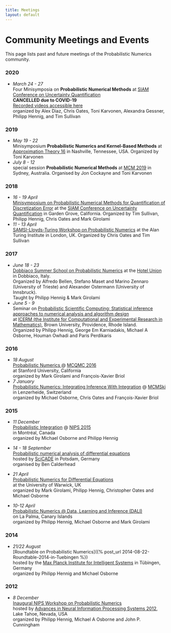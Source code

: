 ```yaml
---
title: Meetings
layout: default
---
```


<h1>Community Meetings and Events</h1>

This page lists past and future meetings of the Probabilistic Numerics
community.

### 2020
* *March 24 - 27*  
  Four Minisymposia on **Probabilistic Numerical Methods** at [SIAM Conference on Uncertainty Quantification](https://siam-uq20.ma.tum.de/)  
  **CANCELLED due to COVID-19**  
  [Recorded videos accessible here]({{site.baseurl}}/meetings/SIAMUQ2020)  
  organized by Alex Diaz, Chris Oates, Toni Karvonen, Alexandra Gessner, Philipp Hennig, and Tim Sullivan  
  
### 2019
* *May 19 - 22*  
  Minisymposium **Probabilistic Numerics and Kernel-Based Methods** at [Approximation Theory 16](https://my.vanderbilt.edu/at16/) in Nashville, Tennessee, USA. Organized by Toni Karvonen
* *July 8 - 12*  
  special session **Probabilistic Numerical Methods** at [MCM 2019](http://www.mcm2019.unsw.edu.au/) in Sydney, Australia. Organised by Jon Cockayne and Toni Karvonen

### 2018
* *16 - 19 April*  
  [Minisymposium on Probabilistic Numerical Methods for Quantification of Discretization Error](http://meetings.siam.org/sess/dsp_programsess.cfm?SESSIONCODE=63606) at the [SIAM Conference on Uncertainty Quantification](https://www.siam.org/meetings/uq18/) in Garden Grove, California.
  Organized by Tim Sullivan, Philipp Hennig, Chris Oates and Mark Girolami
* *11 - 13 April*  
  [SAMSI-Lloyds-Turing Workshop on Probabilistic Numerics](https://prob-num.github.io) at the Alan Turing Institute in London, UK.
  Organized by Chris Oates and Tim Sullivan

### 2017
* *June 18 - 23*  
  [Dobbiaco Summer School on Probabilistic Numerics](http://www.dmi.units.it/dobbiaco/)
  at the [Hotel Union](http://hotelunion.it) in Dobbiaco, Italy.  
  Organized by Alfredo Bellen, Stefano Maset and Marino Zennaro (University of Trieste) and Alexander Ostermann (University of Innsbruck).  
  Taught by Philipp Hennig & Mark Girolami
* *June 5 - 9*  
  Seminar on [Probabilistic Scientific Computing: Statistical inference approaches to numerical analysis and algorithm design](https://icerm.brown.edu/topical_workshops/tw17-4-psc/)  
  at [ICERM (the Institute for Computational and Experimental Research in Mathematics)](https://icerm.brown.edu/home/), Brown University, Providence, Rhode Island.  
  Organized by Philipp Hennig, George Em Karniadakis, Michael A Osborne, Houman Owhadi and Paris Perdikaris

### 2016
* *18 August*  
  [Probabilistic Numerics ]({{site.baseurl}}/meetings/MCQMC2016) @
  [MCQMC 2016](http://mcqmc2016.stanford.edu)  
  at Stanford University, California  
  organized by Mark Girolami and François-Xavier Briol
* *7 January*  
  [Probabilistic Numerics: Integrating Inference With Integration]({{site.baseurl}}/meetings/MCMSki2016) @  [MCMSki](http://www.pages.drexel.edu/~mwl25/mcmskiV/index.html)  
  in Lenzerheide, Switzerland  
  organized by Michael Osborne, Chris Oates and François-Xavier Briol


### 2015
* *11 December*  
  [Probabilistic Integration]({{site.baseurl}}/meetings/NIPS2015) @  [NIPS 2015](https://nips.cc/Conferences/2015)  
  in Montréal, Canada  
  organized by Michael Osborne and Philipp Hennig

* *14 - 18 September*  
[Probabilistic numerical analysis of differential equations](http://scicade2015.math.uni-potsdam.de/scicade2015/minisymposiadetails.html#MS22)  
hosted by [SciCADE](http://scicade2015.math.uni-potsdam.de/scicade2015/index.html) in Potsdam, Germany  
organised by Ben Calderhead

* *21 April*  
  [Probabilistic Numerics for Differential Equations](http://www2.warwick.ac.uk/fac/sci/statistics/crism/workshops/probnumerics)  
  at the University of Warwick, UK  
  organized by Mark Girolami, Philipp Hennig, Christopher Oates and Michael Osborne

* *10-12 April*  
  [Probabilistic Numerics @ Data, Learning and Inference (DALI)]({{site.baseurl}}/meetings/LaPalma2015)  
  on La Palma, Canary Islands  
  organized by Philipp Hennig, Michael Osborne and Mark Girolami

### 2014

* *21/22 August*  
  [Roundtable on Probabilistic Numerics]({% post_url 2014-08-22-Roundtable-2014-in-Tuebingen %})   
  hosted by the
  [Max Planck Institute for Intelligent Systems](http://is.tuebingen.mpg.de) in
  Tübingen, Germany  
  organized by Philipp Hennig and Michael Osborne

### 2012

* *8 December*  
  [Inaugural NIPS Workshop on Probabilistic Numerics](http://www.probabilistic-numerics.org/index_workshop.html)  
  hosted by
  [Advances in Neural Information Processing Systems 2012](http://nips.cc/Conferences/2012/),
  Lake Tahoe, Nevada, USA  
  organized by Philipp Hennig, Michael A Osborne and John P. Cunningham
